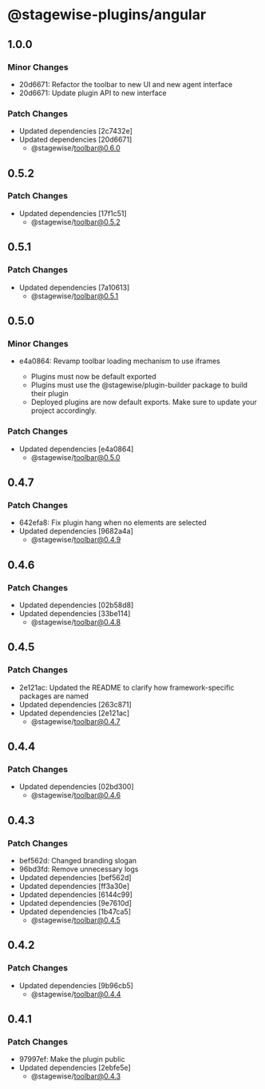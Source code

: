 # @stagewise-plugins/angular

## 1.0.0

### Minor Changes

- 20d6671: Refactor the toolbar to new UI and new agent interface
- 20d6671: Update plugin API to new interface

### Patch Changes

- Updated dependencies [2c7432e]
- Updated dependencies [20d6671]
  - @stagewise/toolbar@0.6.0

## 0.5.2

### Patch Changes

- Updated dependencies [17f1c51]
  - @stagewise/toolbar@0.5.2

## 0.5.1

### Patch Changes

- Updated dependencies [7a10613]
  - @stagewise/toolbar@0.5.1

## 0.5.0

### Minor Changes

- e4a0864: Revamp toolbar loading mechanism to use iframes

  - Plugins must now be default exported
  - Plugins must use the @stagewise/plugin-builder package to build their plugin
  - Deployed plugins are now default exports. Make sure to update your project accordingly.

### Patch Changes

- Updated dependencies [e4a0864]
  - @stagewise/toolbar@0.5.0

## 0.4.7

### Patch Changes

- 642efa8: Fix plugin hang when no elements are selected
- Updated dependencies [9682a4a]
  - @stagewise/toolbar@0.4.9

## 0.4.6

### Patch Changes

- Updated dependencies [02b58d8]
- Updated dependencies [33be114]
  - @stagewise/toolbar@0.4.8

## 0.4.5

### Patch Changes

- 2e121ac: Updated the README to clarify how framework-specific packages are named
- Updated dependencies [263c871]
- Updated dependencies [2e121ac]
  - @stagewise/toolbar@0.4.7

## 0.4.4

### Patch Changes

- Updated dependencies [02bd300]
  - @stagewise/toolbar@0.4.6

## 0.4.3

### Patch Changes

- bef562d: Changed branding slogan
- 96bd3fd: Remove unnecessary logs
- Updated dependencies [bef562d]
- Updated dependencies [ff3a30e]
- Updated dependencies [6144c99]
- Updated dependencies [9e7610d]
- Updated dependencies [1b47ca5]
  - @stagewise/toolbar@0.4.5

## 0.4.2

### Patch Changes

- Updated dependencies [9b96cb5]
  - @stagewise/toolbar@0.4.4

## 0.4.1

### Patch Changes

- 97997ef: Make the plugin public
- Updated dependencies [2ebfe5e]
  - @stagewise/toolbar@0.4.3
